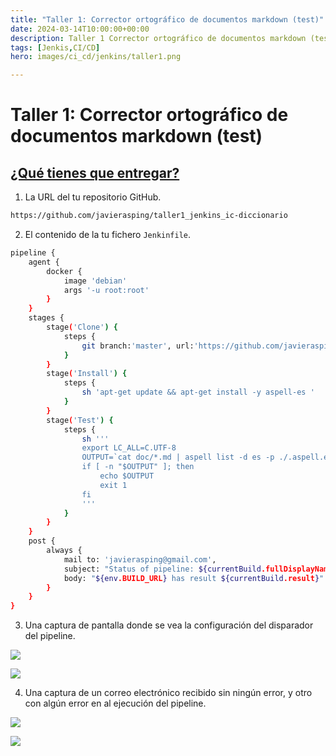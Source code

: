 ```yaml
---
title: "Taller 1: Corrector ortográfico de documentos markdown (test)"
date: 2024-03-14T10:00:00+00:00
description: Taller 1 Corrector ortográfico de documentos markdown (test)
tags: [Jenkis,CI/CD]
hero: images/ci_cd/jenkins/taller1.png

---
```



# Taller 1: Corrector ortográfico de documentos markdown (test)

## [¿Qué tienes que entregar?](https://fp.josedomingo.org/iaw/5_ic/taller1.html#qu%C3%A9-tienes-que-entregar)

1. La URL del tu repositorio GitHub.

```bash
https://github.com/javierasping/taller1_jenkins_ic-diccionario
```


2. El contenido de la tu fichero `Jenkinfile`.

```bash
pipeline {
    agent {
        docker {
            image 'debian'
            args '-u root:root'
        }
    }
    stages {
        stage('Clone') {
            steps {
                git branch:'master', url:'https://github.com/javierasping/taller1_jenkins_ic-diccionario.git'
            }
        }
        stage('Install') {
            steps {
                sh 'apt-get update && apt-get install -y aspell-es ' 
            }
        }
        stage('Test') {
            steps {
                sh '''
                export LC_ALL=C.UTF-8
                OUTPUT=`cat doc/*.md | aspell list -d es -p ./.aspell.es.pws`
                if [ -n "$OUTPUT" ]; then
                    echo $OUTPUT
                    exit 1
                fi
                '''
            }
        }
    }
    post {
        always {
            mail to: 'javierasping@gmail.com',
            subject: "Status of pipeline: ${currentBuild.fullDisplayName}",
            body: "${env.BUILD_URL} has result ${currentBuild.result}"
        }
    }
}
```

3. Una captura de pantalla donde se vea la configuración del disparador del pipeline.

![](../img/Pasted_image_20240229084423.png)

![](../img/Pasted_image_20240229084437.png)

4. Una captura de un correo electrónico recibido sin ningún error, y otro con algún error en al ejecución del pipeline.

![](../img/Pasted_image_20240229084555.png)

![](../img/Pasted_image_20240229085404.png)


